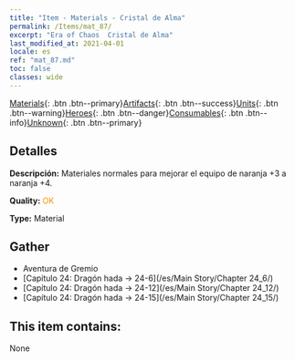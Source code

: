 ```yaml
---
title: "Item - Materials - Cristal de Alma"
permalink: /Items/mat_87/
excerpt: "Era of Chaos  Cristal de Alma"
last_modified_at: 2021-04-01
locale: es
ref: "mat_87.md"
toc: false
classes: wide
---
```

 [Materials](/es/Items/){: .btn .btn--primary}[Artifacts](/es/Items/Artifacts/){: .btn .btn--success}[Units](/es/Items/Units/){: .btn .btn--warning}[Heroes](/es/Items/Heroes/){: .btn .btn--danger}[Consumables](/es/Items/Consumables/){: .btn .btn--info}[Unknown](/es/Items/Unknown/){: .btn .btn--primary}

## Detalles
 **Descripción:** Materiales normales para mejorar el equipo de naranja +3 a naranja +4.

 **Quality:** <span style="color: #FF8C00">OK</span>

 **Type:** Material

## Gather

*    Aventura de Gremio 
*    [Capítulo 24: Dragón hada -> 24-6](/es/Main Story/Chapter 24_6/) 
*    [Capítulo 24: Dragón hada -> 24-12](/es/Main Story/Chapter 24_12/) 
*    [Capítulo 24: Dragón hada -> 24-15](/es/Main Story/Chapter 24_15/) 

## This item contains:

  None

